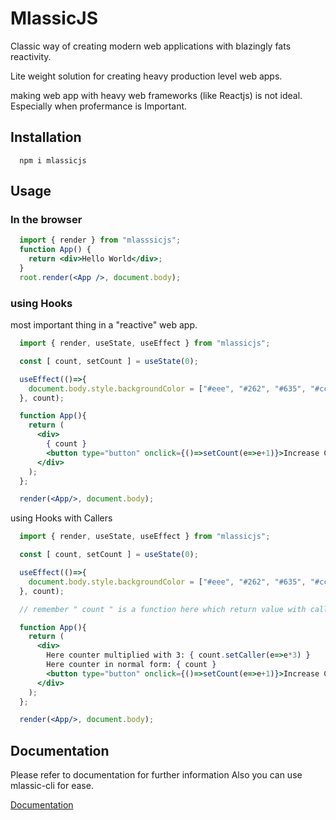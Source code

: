 
# MlassicJS

Classic way of creating modern web applications with blazingly fats reactivity.

Lite weight solution for creating heavy production level web apps.

making web app with heavy web frameworks (like Reactjs) is not ideal. Especially when profermance is Important.


## Installation

```node
  npm i mlassicjs
```


## Usage

### In the browser

```jsx
  import { render } from "mlasssicjs";
  function App() {
    return <div>Hello World</div>;
  }
  root.render(<App />, document.body);
```

### using Hooks
most important thing in a "reactive" web app.

```jsx
  import { render, useState, useEffect } from "mlassicjs";

  const [ count, setCount ] = useState(0);

  useEffect(()=>{
    document.body.style.backgroundColor = ["#eee", "#262", "#635", "#ccc"][Math.abs(Math.random()*4)];
  }, count);

  function App(){
    return (
      <div>
        { count }
        <button type="button" onclick={()=>setCount(e=>e+1)}>Increase Count</button>
      </div>
    );
  };

  render(<App/>, document.body);
```

using Hooks with Callers 

```jsx
  import { render, useState, useEffect } from "mlassicjs";

  const [ count, setCount ] = useState(0);

  useEffect(()=>{
    document.body.style.backgroundColor = ["#eee", "#262", "#635", "#ccc"][Math.abs(Math.random()*4)];
  }, count);

  // remember " count " is a function here which return value with called.

  function App(){
    return (
      <div>
        Here counter multiplied with 3: { count.setCaller(e=>e*3) }
        Here counter in normal form: { count }
        <button type="button" onclick={()=>setCount(e=>e+1)}>Increase Count</button>
      </div>
    );
  };

  render(<App/>, document.body);
```




## Documentation

Please refer to documentation for further information
Also you can use mlassic-cli for ease.

[Documentation](https://mrinmoymondal.ml)

